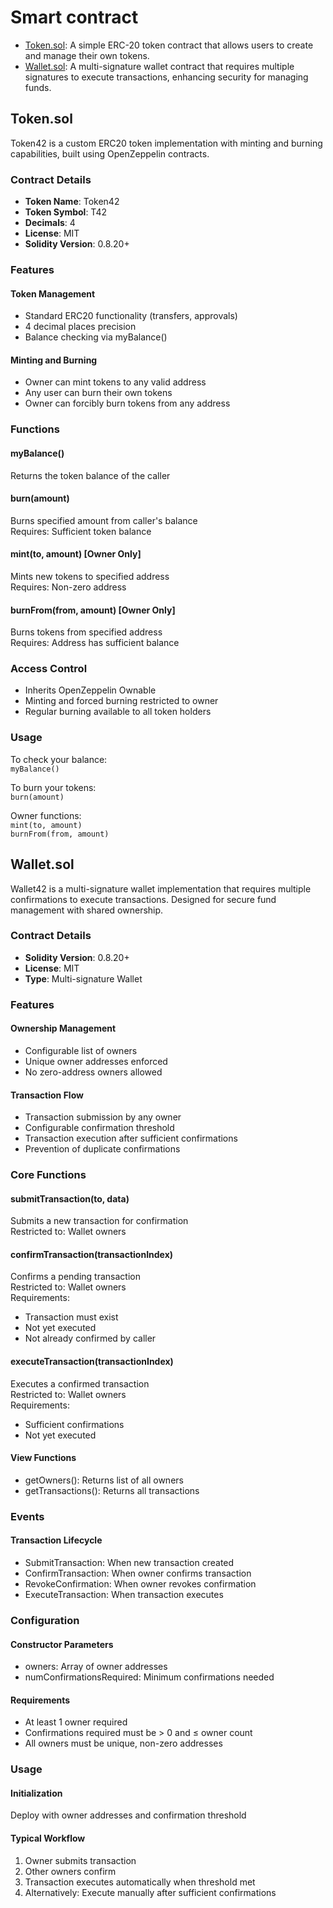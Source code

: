 # Smart contract

- [Token.sol](code/Token.sol): A simple ERC-20 token contract that allows users to create and manage their own tokens.
- [Wallet.sol](code/Wallet.sol): A multi-signature wallet contract that requires multiple signatures to execute transactions, enhancing security for managing funds.

## Token.sol

Token42 is a custom ERC20 token implementation with minting and burning capabilities, built using OpenZeppelin contracts.

### Contract Details
- **Token Name**: Token42
- **Token Symbol**: T42
- **Decimals**: 4
- **License**: MIT
- **Solidity Version**: 0.8.20+

### Features

#### Token Management
- Standard ERC20 functionality (transfers, approvals)
- 4 decimal places precision
- Balance checking via myBalance()

#### Minting and Burning
- Owner can mint tokens to any valid address
- Any user can burn their own tokens
- Owner can forcibly burn tokens from any address

### Functions

#### myBalance()
Returns the token balance of the caller

#### burn(amount)
Burns specified amount from caller's balance  
Requires: Sufficient token balance

#### mint(to, amount) [Owner Only]
Mints new tokens to specified address  
Requires: Non-zero address

#### burnFrom(from, amount) [Owner Only]
Burns tokens from specified address  
Requires: Address has sufficient balance

### Access Control
- Inherits OpenZeppelin Ownable
- Minting and forced burning restricted to owner
- Regular burning available to all token holders

### Usage

To check your balance:  
`myBalance()`

To burn your tokens:  
`burn(amount)`

Owner functions:  
`mint(to, amount)`  
`burnFrom(from, amount)`


## Wallet.sol

Wallet42 is a multi-signature wallet implementation that requires multiple confirmations to execute transactions. Designed for secure fund management with shared ownership.

### Contract Details
- **Solidity Version**: 0.8.20+
- **License**: MIT
- **Type**: Multi-signature Wallet

### Features

#### Ownership Management
- Configurable list of owners
- Unique owner addresses enforced
- No zero-address owners allowed

#### Transaction Flow
- Transaction submission by any owner
- Configurable confirmation threshold
- Transaction execution after sufficient confirmations
- Prevention of duplicate confirmations

### Core Functions

#### submitTransaction(to, data)
Submits a new transaction for confirmation  
Restricted to: Wallet owners

#### confirmTransaction(transactionIndex)
Confirms a pending transaction  
Restricted to: Wallet owners  
Requirements:
- Transaction must exist
- Not yet executed
- Not already confirmed by caller

#### executeTransaction(transactionIndex)
Executes a confirmed transaction  
Restricted to: Wallet owners  
Requirements:
- Sufficient confirmations
- Not yet executed

#### View Functions
- getOwners(): Returns list of all owners
- getTransactions(): Returns all transactions

### Events

#### Transaction Lifecycle

- SubmitTransaction: When new transaction created
- ConfirmTransaction: When owner confirms transaction
- RevokeConfirmation: When owner revokes confirmation
- ExecuteTransaction: When transaction executes

### Configuration

#### Constructor Parameters
- owners: Array of owner addresses
- numConfirmationsRequired: Minimum confirmations needed

#### Requirements
- At least 1 owner required
- Confirmations required must be > 0 and ≤ owner count
- All owners must be unique, non-zero addresses

### Usage

#### Initialization
Deploy with owner addresses and confirmation threshold

#### Typical Workflow
1. Owner submits transaction
2. Other owners confirm
3. Transaction executes automatically when threshold met
4. Alternatively: Execute manually after sufficient confirmations
